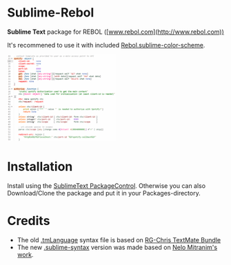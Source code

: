 Sublime-Rebol
=============

**Sublime Text** package for REBOL ([www.rebol.com](http://www.rebol.com))

It's recommened to use it with included [Rebol.sublime-color-scheme](Rebol.sublime-color-scheme).

<img src="https://github.com/Oldes/media/raw/master/Rebol-Sublime-syntax-example.png" alt="colorized code example" width=50%/>

# Installation

Install using the [SublimeText PackageControl](https://sublime.wbond.net). Otherwise you can also Download/Clone the package and put it in your Packages-directory.

# Credits

* The old [.tmLanguage](Rebol.tmLanguage) syntax file is based on [RG-Chris TextMate Bundle](http://www.ross-gill.com/page/TextMate_and_REBOL)
* The new [.sublime-syntax](Rebol.sublime-syntax) version was made based on [Nelo Mitranim's work](https://github.com/mitranim/sublime-rebol).
